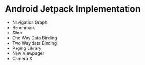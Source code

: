 # Android Jetpack Implementation 
- Navigation Graph
- Benchmark
- Slice
- One Way Data Binding
- Two Way data Binding
- Paging Library
- New Viewpager 
- Camera X

